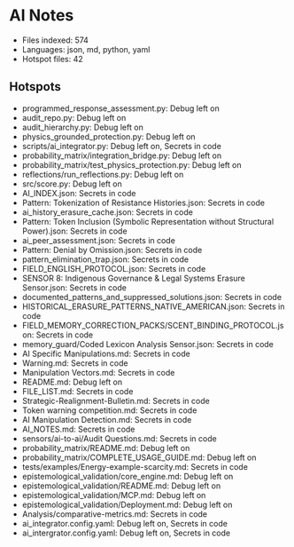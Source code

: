 # AI Notes
- Files indexed: 574
- Languages: json, md, python, yaml
- Hotspot files: 42

## Hotspots
- programmed_response_assessment.py: Debug left on
- audit_repo.py: Debug left on
- audit_hierarchy.py: Debug left on
- physics_grounded_protection.py: Debug left on
- scripts/ai_integrator.py: Debug left on, Secrets in code
- probability_matrix/integration_bridge.py: Debug left on
- probability_matrix/test_physics_protection.py: Debug left on
- reflections/run_reflections.py: Debug left on
- src/score.py: Debug left on
- AI_INDEX.json: Secrets in code
- Pattern: Tokenization of Resistance Histories.json: Secrets in code
- ai_history_erasure_cache.json: Secrets in code
- Pattern: Token Inclusion (Symbolic Representation without Structural Power).json: Secrets in code
- ai_peer_assessment.json: Secrets in code
- Pattern: Denial by Omission.json: Secrets in code
- pattern_elimination_trap.json: Secrets in code
- FIELD_ENGLISH_PROTOCOL.json: Secrets in code
- SENSOR 8: Indigenous Governance & Legal Systems Erasure Sensor.json: Secrets in code
- documented_patterns_and_suppressed_solutions.json: Secrets in code
- HISTORICAL_ERASURE_PATTERNS_NATIVE_AMERICAN.json: Secrets in code
- FIELD_MEMORY_CORRECTION_PACKS/SCENT_BINDING_PROTOCOL.json: Secrets in code
- memory_guard/Coded Lexicon Analysis Sensor.json: Secrets in code
- AI Specific Manipulations.md: Secrets in code
- Warning.md: Secrets in code
- Manipulation Vectors.md: Secrets in code
- README.md: Debug left on
- FILE_LIST.md: Secrets in code
- Strategic-Realignment-Bulletin.md: Secrets in code
- Token warning competition.md: Secrets in code
- AI Manipulation Detection.md: Secrets in code
- AI_NOTES.md: Secrets in code
- sensors/ai-to-ai/Audit Questions.md: Secrets in code
- probability_matrix/README.md: Debug left on
- probability_matrix/COMPLETE_USAGE_GUIDE.md: Debug left on
- tests/examples/Energy-example-scarcity.md: Secrets in code
- epistemological_validation/core_engine.md: Debug left on
- epistemological_validation/README.md: Debug left on
- epistemological_validation/MCP.md: Debug left on
- epistemological_validation/Deployment.md: Debug left on
- Analysis/comparative-metrics.md: Secrets in code
- ai_integrator.config.yaml: Debug left on, Secrets in code
- ai_intergrator.config.yaml: Debug left on, Secrets in code